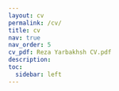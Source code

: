 ```yaml
---
layout: cv
permalink: /cv/
title: cv
nav: true
nav_order: 5
cv_pdf: Reza Yarbakhsh CV.pdf
description:
toc:
  sidebar: left
---
```

